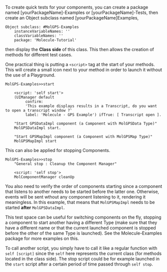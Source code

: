 To create quick tests for your components, you can create a package named [yourPackageName]-Examples or [yourPackageName]-Tests, then create an Object subclass named [yourPackageName]Examples, 
```smalltalk
Object subclass: #MolGPS-Examples
	instanceVariableNames: ''
	classVariableNames: ''
	package: 'Molecule-Tutorial'
```
then display the **Class side** of this class.
This then allows the creation of methods for different test cases.

One practical thing is putting a `<script>` tag at the start of your methods. This will create a small icon next to your method in order to launch it without the use of a Playground.
```smalltalk
MolGPS-Examples>>start

	<script: 'self start'>
	(UIManager default
		 confirm:
		 'This example displays results in a Transcript, do you want to open a transcript window ?'
		 label: 'Molecule - GPS Example') ifTrue: [ Transcript open ].

	"Start GPSDataImpl component (a Component with MolGPSData Type)"
	MolGPSDataImpl start.

	"Start GPSMapImpl component (a Component with MolGPSMap Type)"
	MolGPSMapImpl start
```

This can also be applied for stopping Components.
```smalltalk
MolGPS-Examples>>stop
	"General stop : Cleanup the Component Manager"

	<script: 'self stop'>
	MolComponentManager cleanUp
```

You also need to verify the order of components starting since a component that listens to another needs to be started before the latter one. Otherwise, events will be sent wthout any component listening to it, rendering it meaningless.
In this example, that means that `MolGPSMapImpl` needs to be started **after** `MolGPSDataImpl`.

This test space can be useful for switching components on the fly, stopping a component to start another having a different Type (make sure that they have a different name or that the current launched component is stopped before the other of the same Type is launched).
See the Molecule-Examples package for more examples on this.

To call another script, you simply have to call it like a regular function with `self [script]` since the `self` here represents the current class (for methods located in the class side).
The stop script could be for example launched in the `start` script after a certain period of time passed through `self stop`.

